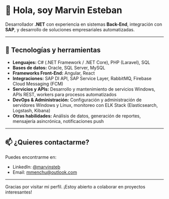 # 👋 Hola, soy Marvin Esteban

Desarrollador **.NET** con experiencia en sistemas **Back-End**, integración con **SAP**, y desarrollo de soluciones empresariales automatizadas.

---

## 🔧 Tecnologías y herramientas

- **Lenguajes:** C# (.NET Framework / .NET Core), PHP (Laravel), SQL  
- **Bases de datos:** Oracle, SQL Server, MySQL  
- **Frameworks Front-End:** Angular, React  
- **Integraciones:** SAP DI API, SAP Service Layer, RabbitMQ, Firebase Cloud Messaging (FCM)  
- **Servicios y APIs:** Desarrollo y mantenimiento de servicios Windows, APIs REST, workers para procesos automatizados  
- **DevOps & Administración:** Configuración y administración de servidores Windows y Linux, monitoreo con ELK Stack (Elasticsearch, Logstash, Kibana)  
- **Otras habilidades:** Análisis de datos, generación de reportes, mensajería asincrónica, notificaciones push  

---


## 📫 ¿Quieres contactarme?

Puedes encontrarme en:

- LinkedIn: [@marvinsteb]([https://linkedin.com/in/tuusuario](https://www.linkedin.com/in/marvinsteb-desarrollador-dotnet/))  
- Email: mmenchu@outlook.com 
---

Gracias por visitar mi perfil. ¡Estoy abierto a colaborar en proyectos interesantes!
<!--
**marvinsteb/marvinsteb** is a ✨ _special_ ✨ repository because its `README.md` (this file) appears on your GitHub profile.

Here are some ideas to get you started:

- 🔭 I’m currently working on ...
- 🌱 I’m currently learning ...
- 👯 I’m looking to collaborate on ...
- 🤔 I’m looking for help with ...
- 💬 Ask me about ...
- 📫 How to reach me: ...
- 😄 Pronouns: ...
- ⚡ Fun fact: ...
-->
